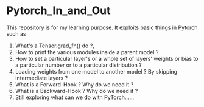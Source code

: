 # Pytorch_In_and_Out

This repository is for my learning purpose.
It exploits basic things in Pytorch such as 
1. What's a Tensor.grad_fn() do ?, 
2. How to print the various modules inside a parent model ?
3. How to set a particular layer's or a whole set of layers' weights or bias to a particular number or to a particular distribution ?
4. Loading weights from one model to another model ? By skipping intermediate layers ?
5. What is a Forward-Hook ? Why do we need it ?
6. What is a Backward-Hook ? Why do we need it ?
7. Still exploring what can we do with PyTorch......

 
